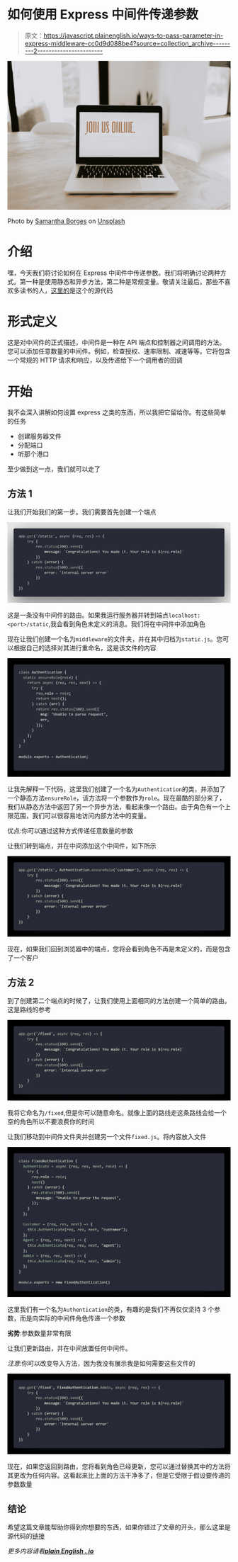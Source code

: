 # 如何使用 Express 中间件传递参数

> 原文：<https://javascript.plainenglish.io/ways-to-pass-parameter-in-express-middleware-cc0d9d088be4?source=collection_archive---------2----------------------->

![](img/df74c7163f11b532e5c316d0809dde07.png)

Photo by [Samantha Borges](https://unsplash.com/@samich_18?utm_source=medium&utm_medium=referral) on [Unsplash](https://unsplash.com?utm_source=medium&utm_medium=referral)

# 介绍

嘿，今天我们将讨论如何在 Express 中间件中传递参数。我们将明确讨论两种方式。第一种是使用静态和异步方法，第二种是常规变量。敬请关注最后。那些不喜欢多读书的人，[这里的](https://github.com/Piyush-Use-Personal/middlewares-sample)是这个的源代码

# 形式定义

这是对中间件的正式描述，中间件是一种在 API 端点和控制器之间调用的方法。您可以添加任意数量的中间件。例如，检查授权、速率限制、减速等等。它将包含一个常规的 HTTP 请求和响应，以及传递给下一个调用者的回调

# 开始

我不会深入讲解如何设置 express 之类的东西，所以我把它留给你。有这些简单的任务

*   创建服务器文件
*   分配端口
*   听那个港口

至少做到这一点，我们就可以走了

## 方法 1

让我们开始我们的第一步。我们需要首先创建一个端点

![](img/1f19959b817240ff8a1211a58c977dd7.png)

这是一条没有中间件的路由。如果我运行服务器并转到端点`localhost:<port>/static`,我会看到角色未定义的消息。我们将在中间件中添加角色

现在让我们创建一个名为`middleware`的文件夹，并在其中归档为`static.js`。您可以根据自己的选择对其进行重命名，这是该文件的内容

![](img/6b258770502311ab6d02eb42946de9c4.png)

让我先解释一下代码，这里我们创建了一个名为`Authentication`的类，并添加了一个静态方法`ensureRole`，该方法将一个参数作为`role`。现在最酷的部分来了，我们从静态方法中返回了另一个异步方法，看起来像一个路由。由于角色有一个上限范围，我们可以很容易地访问内部方法中的变量。

优点:你可以通过这种方式传递任意数量的参数

让我们转到端点，并在中间添加这个中间件，如下所示

![](img/92021436b726313d1387a54ecffedb28.png)

现在，如果我们回到浏览器中的端点，您将会看到角色不再是未定义的，而是包含了一个客户

## 方法 2

到了创建第二个端点的时候了，让我们使用上面相同的方法创建一个简单的路由。这是路线的参考

![](img/0078e3e30ce2b167def422e8b00e1a7f.png)

我将它命名为`/fixed`,但是你可以随意命名。就像上面的路线走这条路线会给一个空的角色所以不要浪费你的时间

让我们移动到中间件文件夹并创建另一个文件`fixed.js`。将内容放入文件

![](img/2c414b83f873e1cd95213042f96dafba.png)

这里我们有一个名为`Authentication`的类，有趣的是我们不再仅仅坚持 3 个参数，而是向实际的中间件角色传递一个参数

**劣势**:参数数量非常有限

让我们更新路由，并在中间放置任何中间件。

*注意*:你可以改变导入方法，因为我没有展示我是如何需要这些文件的

![](img/96e31842898ac01a79595aa2d4fcff52.png)

现在，如果您返回到路由，您将看到角色已经更新，您可以通过替换其中的方法将其更改为任何内容。这看起来比上面的方法干净多了，但是它受限于假设要传递的参数数量

## 结论

希望这篇文章能帮助你得到你想要的东西，如果你错过了文章的开头，那么这里是源代码的[链接](https://github.com/Piyush-Use-Personal/middlewares-sample)

*更多内容请看*[***plain English . io***](http://plainenglish.io)